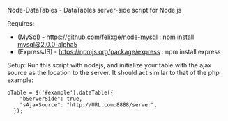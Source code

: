 Node-DataTables - DataTables server-side script for Node.js

Requires:

* (MySql) - https://github.com/felixge/node-mysql : npm install mysql@2.0.0-alpha5
* (ExpressJS) - https://npmjs.org/package/express : npm install express

Setup:
Run this script with nodejs, and initialize your table with the ajax source as the location to the server. It should act similar to that of the php example:

    oTable = $('#example').dataTable({
        "bServerSide": true,
        "sAjaxSource": "http://URL.com:8888/server",
      });

